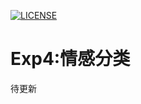 [![LICENSE](https://img.shields.io/badge/license-Anti%20996-blue.svg)](https://github.com/996icu/996.ICU/blob/master/LICENSE)
# Exp4:情感分类
待更新
